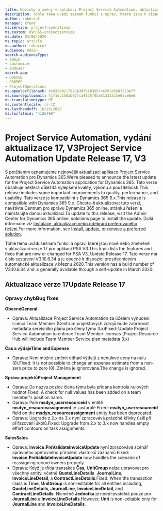 ```yaml
---
title: Novinky a změny v aplikaci Project Service Automation, aktualizace verze 17, V3
description: Tohle téma uvádí seznam funkcí a oprav, které jsou k dispozici v Project Service Automation, aktualizace verze 17, V3.
author: ruhercul
manager: kfend
ms.service: project-operations
ms.custom: dyn365-projectservice
ms.date: 03/06/2020
ms.topic: article
ms.author: ruhercul
audience: Admin
search.audienceType:
- admin
- customizer
- enduser
search.app:
- D365CE
- D365PS
- ProjectOperations
ms.openlocfilehash: bb93208217972639f91b39b7b6705d9897373ef7
ms.sourcegitcommit: 4cf1dc1561b92fca4175f0b3813133c5e63ce8e6
ms.translationtype: HT
ms.contentlocale: cs-CZ
ms.lasthandoff: 10/28/2020
ms.locfileid: "4126790"
---
```

# <a name="project-service-automation-update-release-17-v3"></a><span data-ttu-id="9968a-103">Project Service Automation, vydání aktualizace 17, V3</span><span class="sxs-lookup"><span data-stu-id="9968a-103">Project Service Automation Update Release 17, V3</span></span>

<span data-ttu-id="9968a-104">S potěšením oznamujeme nejnovější aktualizaci aplikace Project Service Automation pro Dynamics 365.</span><span class="sxs-lookup"><span data-stu-id="9968a-104">We’re pleased to announce the latest update for the Project Service Automation application for Dynamics 365.</span></span> <span data-ttu-id="9968a-105">Tato verze obsahuje některá důležitá vylepšení kvality, výkonu a použitelnosti.</span><span class="sxs-lookup"><span data-stu-id="9968a-105">This release includes some important improvements to quality, performance, and usability.</span></span>  <span data-ttu-id="9968a-106">Tato verze je kompatibilní s Dynamics 365 9.x.</span><span class="sxs-lookup"><span data-stu-id="9968a-106">This release is compatible with Dynamics 365 9.x.</span></span> <span data-ttu-id="9968a-107">Chcete-li aktualizovat tuto verzi, navštivte Centrum pro správu Dynamics 365 online, stránku řešení a nainstalujte danou aktualizaci.</span><span class="sxs-lookup"><span data-stu-id="9968a-107">To update to this release, visit the Admin Center for Dynamics 365 online, solutions page to install the update.</span></span> <span data-ttu-id="9968a-108">Další informace viz [Instalace, aktualizace nebo odebrání preferovaného řešení](https://docs.microsoft.com/power-platform/admin/install-remove-preferred-solution).</span><span class="sxs-lookup"><span data-stu-id="9968a-108">For more information, see [Install, update, or remove a preferred solution](https://docs.microsoft.com/power-platform/admin/install-remove-preferred-solution).</span></span>

<span data-ttu-id="9968a-109">Tohle téma uvádí seznam funkcí a oprav, které jsou nové nebo změněné v aktualizaci verze 17 pro aplikaci PSA V3.</span><span class="sxs-lookup"><span data-stu-id="9968a-109">This topic lists the features and fixes that are new or changed for PSA V3, Update Release 17.</span></span> <span data-ttu-id="9968a-110">Tato verze má číslo sestavení V3.10.6.34 a je obecně k dispozici prostřednictvím automatické aktualizace v březnu 2020.</span><span class="sxs-lookup"><span data-stu-id="9968a-110">This version has a build number of V3.10.6.34 and is generally available through a self-update in March 2020.</span></span>


## <a name="update-release-17"></a><span data-ttu-id="9968a-111">Aktualizace verze 17</span><span class="sxs-lookup"><span data-stu-id="9968a-111">Update Release 17</span></span>

### <a name="bug-fixes"></a><span data-ttu-id="9968a-112">Opravy chyb</span><span class="sxs-lookup"><span data-stu-id="9968a-112">Bug fixes</span></span>

<span data-ttu-id="9968a-113">**Obecné**</span><span class="sxs-lookup"><span data-stu-id="9968a-113">**General**</span></span>

- <span data-ttu-id="9968a-114">Oprava: Aktualizace Project Service Automation za účelem vynucení licencí Team Member (Centrum projektových zdrojů bude zahrnovat metadata servisního plánu pro členy týmu 3.x)</span><span class="sxs-lookup"><span data-stu-id="9968a-114">Fixed: Update Project Service Automation to enforce Team Member licenses (Project Resource Hub will include Team Member Service plan metadata 3.x)</span></span>
 
<span data-ttu-id="9968a-115">**Čas a výdaje**</span><span class="sxs-lookup"><span data-stu-id="9968a-115">**Time and Expense**</span></span>

- <span data-ttu-id="9968a-116">Oprava: Není možné změnit odhad výdajů z nenulové ceny na nulu (0).</span><span class="sxs-lookup"><span data-stu-id="9968a-116">Fixed: It is not possible to change an expense estimate from a non-zero price to zero (0).</span></span> <span data-ttu-id="9968a-117">Změna je ignorována.</span><span class="sxs-lookup"><span data-stu-id="9968a-117">The change is ignored.</span></span>

<span data-ttu-id="9968a-118">**Správa projektů**</span><span class="sxs-lookup"><span data-stu-id="9968a-118">**Project Management**</span></span>

- <span data-ttu-id="9968a-119">Oprava: Do názvu pozice člena týmu byla přidána kontrola nulových hodnot.</span><span class="sxs-lookup"><span data-stu-id="9968a-119">Fixed: A check for null values has been added on a team member's position name.</span></span>
- <span data-ttu-id="9968a-120">Oprava: Pole **msdyn_userresourceid** v entitě **msdyn_resourceassignment** je zastaralé.</span><span class="sxs-lookup"><span data-stu-id="9968a-120">Fixed: **msdyn_userresourceid** field on the **msdyn_resourceassignment** entity has been deprecated.</span></span>
- <span data-ttu-id="9968a-121">Oprava: Upgrade z 2.x na 3.x nyní zpracovává prázdné křivky úsilí při přiřazování úkolů.</span><span class="sxs-lookup"><span data-stu-id="9968a-121">Fixed: Upgrade from 2.x to 3.x now handles empty effort contours on task assignments.</span></span>

<span data-ttu-id="9968a-122">**Sales**</span><span class="sxs-lookup"><span data-stu-id="9968a-122">**Sales**</span></span>

- <span data-ttu-id="9968a-123">Oprava: **Invoice.PreValidateInvoiceUpdate** nyní zpracovává scénář správného opětovného přiřazení vlastníků záznamů.</span><span class="sxs-lookup"><span data-stu-id="9968a-123">Fixed: **Invoice.PreValidateInvoiceUpdate** now handles the scenario of reassigning record owners properly.</span></span>
- <span data-ttu-id="9968a-124">Oprava: Když je třída transakce **Čas**, **UnitGroup** nelze upravovat pro všechny entity, včetně **QuoteLineDetails**, **JournalLine**, **InvoiceLineDetail**, a **ContractLineDetails**.</span><span class="sxs-lookup"><span data-stu-id="9968a-124">Fixed: When the transaction class is **Time**, **UnitGroup** is non-editable for all entities including, **QuoteLineDetails**, **JournalLine**, **InvoiceLineDetail**, and **ContractLineDetails**.</span></span> <span data-ttu-id="9968a-125">Nicméně **Jednotka** je needitovatelná pouze pro **JournalLine** a **InvoiceLineDetails**.</span><span class="sxs-lookup"><span data-stu-id="9968a-125">However, **Unit** is non-editable only for **JournalLine** and **InvoiceLineDetails**.</span></span>


